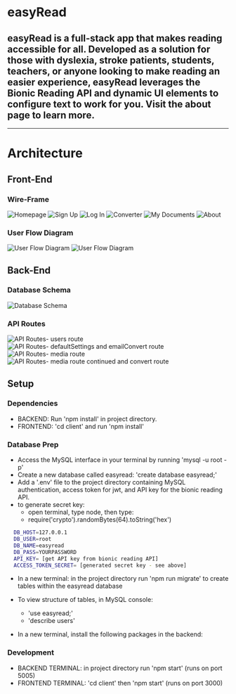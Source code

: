 # easyRead

## easyRead is a full-stack app that makes reading accessible for all. Developed as a solution for those with dyslexia, stroke patients, students, teachers, or anyone looking to make reading an easier experience, easyRead leverages the Bionic Reading API and dynamic UI elements to configure text to work for you. Visit the about page to learn more.

---

# Architecture

## Front-End

### Wire-Frame

![Homepage](readme-assets/homepage.png)
![Sign Up](readme-assets/signup.png)
![Log In](readme-assets/login.png)
![Converter](readme-assets/converter.png)
![My Documents](readme-assets/mydocuments.png)
![About](readme-assets/about.png)

### User Flow Diagram

![User Flow Diagram](readme-assets/user-flow-1.png)
![User Flow Diagram](readme-assets/user-flow-2.png)

## Back-End

### Database Schema

![Database Schema](readme-assets/database-schema.png)

### API Routes

![API Routes- users route](readme-assets/api-routes-users.png)
![API Routes- defaultSettings and emailConvert route](readme-assetsapi-routes-default-settings-and-emailConvert.png)
![API Routes- media route](readme-assets/api-routes-media.png)
![API Routes- media route continued and convert route](readme-assets/api-routes-media2-convert.png)

## Setup

### Dependencies

- BACKEND: Run 'npm install' in project directory.
- FRONTEND: 'cd client' and run 'npm install'

### Database Prep

- Access the MySQL interface in your terminal by running 'mysql -u root -p'
- Create a new database called easyread: 'create database easyread;'
- Add a '.env' file to the project directory containing MySQL authentication, access token for jwt, and API key for the bionic reading API.
- to generate secret key:
  - open terminal, type node, then type:
  - require('crypto').randomBytes(64).toString('hex')

```bash
  DB_HOST=127.0.0.1
  DB_USER=root
  DB_NAME=easyread
  DB_PASS=YOURPASSWORD
  API_KEY= [get API key from bionic reading API]
  ACCESS_TOKEN_SECRET= [generated secret key - see above]
```

- In a new terminal: in the project directory run 'npm run migrate' to create tables within the easyread database
- To view structure of tables, in MySQL console:

  - 'use easyread;'
  - 'describe users'

- In a new terminal, install the following packages in the backend:

### Development

- BACKEND TERMINAL: in project directory run 'npm start' (runs on port 5005)
- FRONTEND TERMINAL: 'cd client' then 'npm start' (runs on port 3000)
